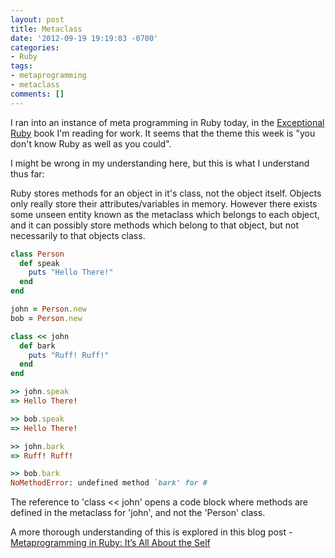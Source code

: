 ```yaml
---
layout: post
title: Metaclass
date: '2012-09-19 19:19:03 -0700'
categories:
- Ruby
tags:
- metaprogramming
- metaclass
comments: []
---
```

I ran into an instance of meta programming in Ruby today, in the <a href="http://exceptionalruby.com/" target="_blank">Exceptional Ruby</a> book I'm reading for work. It seems that the theme this week is "you don't know Ruby as well as you could".

I might be wrong in my understanding here, but this is what I understand thus far:

Ruby stores methods for an object in it's class, not the object itself. Objects only really store their attributes/variables in memory. However there exists some unseen entity known as the metaclass which belongs to each object, and it can possibly store methods which belong to that object, but not necessarily to that objects class.

``` ruby
class Person
  def speak
    puts "Hello There!"
  end
end

john = Person.new
bob = Person.new

class << john
  def bark
    puts "Ruff! Ruff!"
  end
end

>> john.speak
=> Hello There!

>> bob.speak
=> Hello There!

>> john.bark
=> Ruff! Ruff!

>> bob.bark
NoMethodError: undefined method `bark' for #
```

The reference to 'class << john' opens a code block where methods are defined in the metaclass for 'john', and not the 'Person' class.

A more thorough understanding of this is explored in this blog post - <a href="http://yehudakatz.com/2009/11/15/metaprogramming-in-ruby-its-all-about-the-self/" target="_blank">Metaprogramming in Ruby: It&rsquo;s All About the Self</a>

